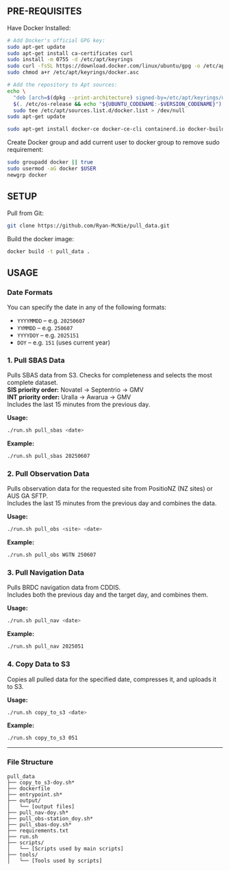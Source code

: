 ## PRE-REQUISITES
Have Docker Installed:
```bash
# Add Docker's official GPG key:
sudo apt-get update
sudo apt-get install ca-certificates curl
sudo install -m 0755 -d /etc/apt/keyrings
sudo curl -fsSL https://download.docker.com/linux/ubuntu/gpg -o /etc/apt/keyrings/docker.asc
sudo chmod a+r /etc/apt/keyrings/docker.asc

# Add the repository to Apt sources:
echo \
  "deb [arch=$(dpkg --print-architecture) signed-by=/etc/apt/keyrings/docker.asc] https://download.docker.com/linux/ubuntu \
  $(. /etc/os-release && echo "${UBUNTU_CODENAME:-$VERSION_CODENAME}") stable" | \
  sudo tee /etc/apt/sources.list.d/docker.list > /dev/null
sudo apt-get update
```
```bash
sudo apt-get install docker-ce docker-ce-cli containerd.io docker-buildx-plugin docker-compose-plugin
```
Create Docker group and add current user to docker group to remove sudo requirement:
```bash
sudo groupadd docker || true
sudo usermod -aG docker $USER
newgrp docker
```


## SETUP

Pull from Git:
```bash
git clone https://github.com/Ryan-McNie/pull_data.git
```
Build the docker image:
```bash
docker build -t pull_data .
```

## USAGE

### Date Formats

You can specify the date in any of the following formats:

- `YYYYMMDD` – e.g. `20250607`
- `YYMMDD` – e.g. `250607`
- `YYYYDOY` – e.g. `2025151`
- `DOY` – e.g. `151` (uses current year)

### 1. Pull SBAS Data

Pulls SBAS data from S3. Checks for completeness and selects the most complete dataset.  
**SIS priority order:** Novatel → Septentrio → GMV  
**INT priority order:** Uralla → Awarua → GMV  
Includes the last 15 minutes from the previous day.

**Usage:**
```bash
./run.sh pull_sbas <date>
```
**Example:**
```bash
./run.sh pull_sbas 20250607
```

### 2. Pull Observation Data

Pulls observation data for the requested site from PositioNZ (NZ sites) or AUS GA SFTP.  
Includes the last 15 minutes from the previous day and combines the data.

**Usage:**
```bash
./run.sh pull_obs <site> <date>
```
**Example:**
```bash
./run.sh pull_obs WGTN 250607
```

### 3. Pull Navigation Data

Pulls BRDC navigation data from CDDIS.  
Includes both the previous day and the target day, and combines them.

**Usage:**
```bash
./run.sh pull_nav <date>
```
**Example:**
```bash
./run.sh pull_nav 2025051
```

### 4. Copy Data to S3

Copies all pulled data for the specified date, compresses it, and uploads it to S3.

**Usage:**
```bash
./run.sh copy_to_s3 <date>
```
**Example:**
```bash
./run.sh copy_to_s3 051
```

---

### File Structure

```text
pull_data
├── copy_to_s3-doy.sh*
├── dockerfile
├── entrypoint.sh*
├── output/
│   └── [output files]
├── pull_nav-doy.sh*
├── pull_obs-station_doy.sh*
├── pull_sbas-doy.sh*
├── requirements.txt
├── run.sh
├── scripts/
│   └── [Scripts used by main scripts]
├── tools/
│   └── [Tools used by scripts]
```
